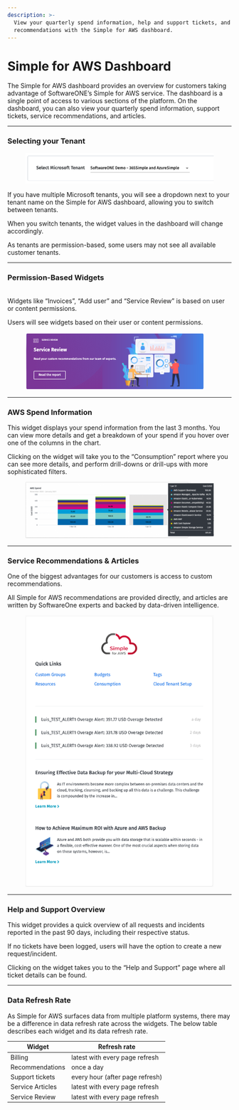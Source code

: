 ```yaml
---
description: >-
  View your quarterly spend information, help and support tickets, and service
  recommendations with the Simple for AWS dashboard.
---
```


# Simple for AWS Dashboard

The Simple for AWS dashboard provides an overview for customers taking advantage of SoftwareONE’s Simple for AWS service. The dashboard is a single point of access to various sections of the platform. On the dashboard, you can also view your quarterly spend information, support tickets, service recommendations, and articles.

***

### Selecting your Tenant <a href="#selecting-your-tenant" id="selecting-your-tenant"></a>

<figure><img src="../../.gitbook/assets/image (84).png" alt=""><figcaption></figcaption></figure>

If you have multiple Microsoft tenants, you will see a dropdown next to your tenant name on the Simple for AWS dashboard, allowing you to switch between tenants.

When you switch tenants, the widget values in the dashboard will change accordingly.

As tenants are permission-based, some users may not see all available customer tenants.

***

### Permission-Based Widgets

\
Widgets like “Invoices”, “Add user” and “Service Review” is based on user or content permissions.

Users will see widgets based on their user or content permissions.

<figure><img src="../../.gitbook/assets/image (86).png" alt=""><figcaption></figcaption></figure>

***

### AWS Spend Information <a href="#aws-spend-information" id="aws-spend-information"></a>

This widget displays your spend information from the last 3 months. You can view more details and get a breakdown of your spend if you hover over one of the columns in the chart.

Clicking on the widget will take you to the “Consumption” report where you can see more details, and perform drill-downs or drill-ups with more sophisticated filters.

<figure><img src="../../.gitbook/assets/image (87).png" alt=""><figcaption></figcaption></figure>

***

### Service Recommendations & Articles <a href="#service-recommendations-articles" id="service-recommendations-articles"></a>

One of the biggest advantages for our customers is access to custom recommendations.

All Simple for AWS recommendations are provided directly, and articles are written by SoftwareOne experts and backed by data-driven intelligence.

<figure><img src="../../.gitbook/assets/image (88).png" alt=""><figcaption></figcaption></figure>

***

### Help and Support Overview <a href="#help-and-support-overview" id="help-and-support-overview"></a>

This widget provides a quick overview of all requests and incidents reported in the past 90 days, including their respective status.

If no tickets have been logged, users will have the option to create a new request/incident.

Clicking on the widget takes you to the “Help and Support” page where all ticket details can be found.

***

### Data Refresh Rate <a href="#data-refresh-rate" id="data-refresh-rate"></a>

As Simple for AWS surfaces data from multiple platform systems, there may be a difference in data refresh rate across the widgets. The below table describes each widget and its data refresh rate.

| **Widget**       | **Refresh rate**                |
| ---------------- | ------------------------------- |
| Billing          | latest with every page refresh  |
| Recommendations  | once a day                      |
| Support tickets  | every hour (after page refresh) |
| Service Articles | latest with every page refresh  |
| Service Review   | latest with every page refresh  |
